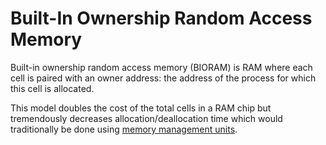 # Built-In Ownership Random Access Memory

Built-in ownership random access memory (BIORAM) is RAM where each cell is paired with an owner address: the address of the process for which this cell is allocated.

This model doubles the cost of the total cells in a RAM chip but tremendously decreases allocation/deallocation time which would traditionally be done using <a href="https://en.wikipedia.org/wiki/Memory_management_unit" target="_blank">memory management units</a>.
